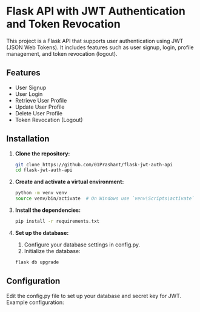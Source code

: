 # Flask API with JWT Authentication and Token Revocation

This project is a Flask API that supports user authentication using JWT (JSON Web Tokens). It includes features such as user signup, login, profile management, and token revocation (logout).

## Features

- User Signup
- User Login
- Retrieve User Profile
- Update User Profile
- Delete User Profile
- Token Revocation (Logout)

## Installation

1. **Clone the repository:**

   ```sh
   git clone https://github.com/01Prashant/flask-jwt-auth-api
   cd flask-jwt-auth-api


2. **Create and activate a virtual environment:**

   ```sh
   python -m venv venv
   source venv/bin/activate  # On Windows use `venv\Scripts\activate`

3. **Install the dependencies:**

   ```sh
   pip install -r requirements.txt

4. **Set up the database:**
   1. Configure your database settings in config.py.
   2. Initialize the database:
   ```sh
   flask db upgrade

## Configuration

Edit the config.py file to set up your database and secret key for JWT. Example configuration:

